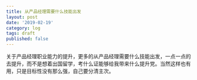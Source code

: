 ```yaml
---
title: 从产品经理需要什么技能出发
layout: post
date: '2019-02-19'
category: log
tags: draft
published: false
---
```


关于产品经理职业能力的提升，更多的从产品经理需要什么技能出发，一点一点的去提升，而不是想着出国留学，考什么证能够给我带来什么提升党。当然这样也有用，只是目标性没有那么强，自己要分清主次。
